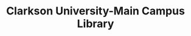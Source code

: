---
layout: repo
title: "Clarkson University-Main Campus Library"
id: 22428
permalink: repos/22428/
---